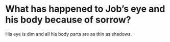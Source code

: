 # What has happened to Job’s eye and his body because of sorrow?

His eye is dim and all his body parts are as thin as shadows.
